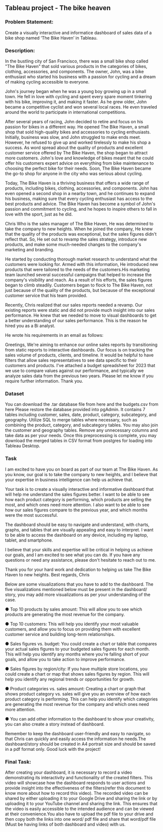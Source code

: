 ## Tableau project - The bike heaven
### Problem Statement:
Create a visually interactive and informatice dashboard of sales data of a bike shop named ‘The Bike Haven’ in Tableau.
### Description: 
In the bustling city of San Francisco, there was a small bike shop called "The Bike Haven" that sold various products in the categories of bikes, clothing, accessories, and components. The owner, John, was a bike enthusiast who started his business with a passion for cycling and a dream of making cycling accessible to everyone. 

John's journey began when he was a young boy growing up in a small town. He fell in love with cycling and spent every spare moment tinkering with his bike, improving it, and making it faster. As he grew older, John became a competitive cyclist and won several local races. He even traveled around the world to participate in international competitions. 

After several years of racing, John decided to retire and focus on his passion for bikes in a different way. He opened The Bike Haven, a small shop that sold high-quality bikes and accessories to cycling enthusiasts. Initially, business was slow, and John struggled to make ends meet. However, he refused to give up and worked tirelessly to make his shop a success. As word spread about the quality of products and excellent customer service offered by The Bike Haven, the shop began to attract more customers. John's love and knowledge of bikes meant that he could offer his customers expert advice on everything from bike maintenance to choosing the perfect bike for their needs. Soon, The Bike Haven became the go-to shop for anyone in the city who was serious about cycling. 

Today, The Bike Haven is a thriving business that offers a wide range of products, including bikes, clothing, accessories, and components. John has even opened a second shop in a nearby town, and he continues to expand his business, making sure that every cycling enthusiast has access to the best products and advice. The Bike Haven has become a symbol of John's passion and commitment to cycling, and he hopes to inspire others to fall in love with the sport, just as he did. 

Chris Who is the sales manager of The Bike Haven, He was determined to take the company to new heights. When he joined the company, He knew that the quality of the products was exceptional, but the sales figures didn't reflect that. So, He set out to revamp the sales strategy, introduce new products, and make some much-needed changes to the company's marketing and branding.

He started by conducting thorough market research to understand what the customers were looking for. Armed with this information, He introduced new products that were tailored to the needs of the customers.His marketing team launched several successful campaigns that helped to increase the company's visibility and reach. As a result of his efforts, the sales figures began to climb steadily. Customers began to flock to The Bike Haven, not just because of the quality of the products, but because of the exceptional customer service that his team provided.

Recently, Chris realized that our sales reports needed a revamp. Our existing reports were static and did not provide much insight into our sales performance. He knew that we needed to move to visual dashboards to get a better understanding of our sales performance. This is the reason he hired you as a Bi analyst. 

He wrote his requirements in an email as follows: 

Greetings,
We're aiming to enhance our online sales reports by transitioning from static reports to interactive dashboards. Our focus is on tracking the sales volume of products, clients, and timeline. It would be helpful to have filters that allow sales representatives to see data specific to their customers and products. I've attached a budget spreadsheet for 2023 that we use to compare values against our performance, and typically we analyze sales data from the previous two years. Please let me know if you require further information. 
Thank you.
### Dataset
You can download the .tar database file from here and the budgets.csv from here Please restore the database provided into pgAdmin. It contains 7 tables including customer, sales, date, product, category, subcategory, and geography. Utilize SQL to merge tables where necessary, such as combining the product, category, and subcategory tables. You may also join the customer and geography tables. Remove any unnecessary columns and take data as per your needs. Once this preprocessing is complete, you may download the merged tables in CSV format from postgres for loading into Tableau Desktop.
### Task
I am excited to have you on board as part of our team at The Bike Haven. As you know, our goal is to take the company to new heights, and I believe that your expertise in business intelligence can help us achieve that. 

Your task is to create a visually interactive and informative dashboard that will help me understand the sales figures better. I want to be able to see how each product category is performing, which products are selling the most, and which ones need more attention. I also want to be able to see how our sales figures compare to the previous year, and which months were the most successful.

The dashboard should be easy to navigate and understand, with charts, graphs, and tables that are visually appealing and easy to interpret. I want to be able to access the dashboard on any device, including my laptop, tablet, and smartphone.

I believe that your skills and expertise will be critical in helping us achieve our goals, and I am excited to see what you can do. If you have any questions or need any assistance, please don't hesitate to reach out to me.

Thank you for your hard work and dedication to helping us take The Bike Haven to new heights.
Best regards,
Chris


Below are some visualizations that you have to add to the dashboard. The five visualizations mentioned below must be present in the dashboard/ story, you may add more visualizations as per your understanding of the case.

● Top 10 products by sales amount: This will allow you to see which products are generating the most revenue for the company.

● Top 10 customers: This will help you identify your most valuable customers, and allow you to focus on providing them with excellent customer service and building long-term relationships.

● Sales figures vs. budget: You could create a chart or table that compares your actual sales figures to your budgeted sales figures for each month. This will help you identify any months where you're falling short of your goals, and allow you to take action to improve performance.

● Sales figures by region/city: If you have multiple store locations, you could create a chart or map that shows sales figures by region. This will help you identify any regional trends or opportunities for growth.

● Product categories vs. sales amount: Creating a chart or graph that shows product category vs. sales will give you an overview of how each product category is performing. This can help you identify which categories are generating the most revenue for the company and which ones need more attention.

● You can add other information to the dashboard to show your creativity, you can also create a story instead of dashboard.

Remember to keep the dashboard user-friendly and easy to navigate, so that Chris can quickly and easily access the information he needs.The dashboard/story should be created in A4 portrait size and should be saved in a pdf format only. Good luck with the project!


### Final Task: 
After creating your dashboard, it is necessary to record a video demonstrating its interactivity and functionality of the created filters. This video will showcase how the dashboard responds to user actions and provide insight into the effectiveness of the filters(refer this document to know more about how to record this video). The recorded video can be shared by either uploading it to your Google Drive and sharing the link or by uploading it to your YouTube channel and sharing the link. This ensures that the video is easily accessible to the intended audience and can be viewed at their convenience.You also have to upload the pdf file to your drive and then copy both the links into one word/ pdf file and share that word/pdf file (Must be having links of both dashboard and video) with us.
